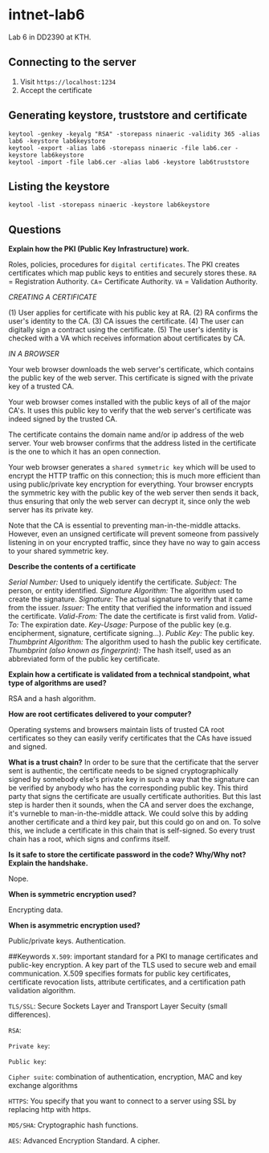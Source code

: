 # intnet-lab6
Lab 6 in DD2390 at KTH.

## Connecting to the server
1. Visit `https://localhost:1234`
2. Accept the certificate

## Generating keystore, truststore and certificate
```
keytool -genkey -keyalg "RSA" -storepass ninaeric -validity 365 -alias lab6 -keystore lab6keystore
keytool -export -alias lab6 -storepass ninaeric -file lab6.cer -keystore lab6keystore
keytool -import -file lab6.cer -alias lab6 -keystore lab6truststore
```

## Listing the keystore
`keytool -list -storepass ninaeric -keystore lab6keystore`

## Questions

**Explain how the PKI (Public Key Infrastructure) work.**

Roles, policies, procedures for `digital certificates`. The PKI creates certificates which map public keys to entities and securely stores these. `RA` = Registration Authority. `CA`= Certificate Authority. `VA` = Validation Authority.

_CREATING A CERTIFICATE_

(1) User applies for certificate with his public key at RA. (2) RA confirms the user's identity to the CA. (3) CA issues the certificate. (4) The user can digitally sign a contract using the certificate. (5) The user's identity is checked with a VA which receives information about certificates by CA.

_IN A BROWSER_

Your web browser downloads the web server's certificate, which contains the public key of the web server. This certificate is signed with the private key of a trusted CA.

Your web browser comes installed with the public keys of all of the major CA's. It uses this public key to verify that the web server's certificate was indeed signed by the trusted CA.

The certificate contains the domain name and/or ip address of the web server. Your web browser confirms that the address listed in the certificate is the one to which it has an open connection.

Your web browser generates a `shared symmetric key` which will be used to encrypt the HTTP traffic on this connection; this is much more efficient than using public/private key encryption for everything. Your browser encrypts the symmetric key with the public key of the web server then sends it back, thus ensuring that only the web server can decrypt it, since only the web server has its private key.

Note that the CA is essential to preventing man-in-the-middle attacks. However, even an unsigned certificate will prevent someone from passively listening in on your encrypted traffic, since they have no way to gain access to your shared symmetric key.


**Describe the contents of a certificate**

_Serial Number:_ Used to uniquely identify the certificate.
_Subject:_ The person, or entity identified.
_Signature Algorithm:_ The algorithm used to create the signature.
_Signature:_ The actual signature to verify that it came from the issuer.
_Issuer:_ The entity that verified the information and issued the certificate.
_Valid-From:_ The date the certificate is first valid from.
_Valid-To:_ The expiration date.
_Key-Usage:_ Purpose of the public key (e.g. encipherment, signature, certificate signing...).
_Public Key:_ The public key.
_Thumbprint Algorithm:_ The algorithm used to hash the public key certificate.
_Thumbprint (also known as fingerprint):_ The hash itself, used as an abbreviated form of the public key certificate.

**Explain how a certificate is validated from a technical standpoint, what type of algorithms are used?**

RSA and a hash algorithm.

**How are root certificates delivered to your computer?**

Operating systems and browsers maintain lists of trusted CA root certificates so they can easily verify certificates that the CAs have issued and signed.

**What is a trust chain?**
In order to be sure that the certificate that the server sent is authentic, the certificate needs to be signed cryptographically signed by somebody else's private key in such a way that the signature can be verified by anybody who has the corresponding public key. This third party that signs the certificate are usually certificate authorities. But this last step is harder then it sounds, when the CA and server does the exchange, it's vurneble to  man-in-the-middle attack. We could solve this by adding another certificate and a third key pair, but this could go on and on. To solve this, we include a certificate in this chain that is self-signed. So every trust chain has a root, which signs and confirms itself. 


**Is it safe to store the certificate password in the code? Why/Why not? Explain the handshake.**

Nope.

**When is symmetric encryption used?**

Encrypting data.

**When is asymmetric encryption used?**

Public/private keys. Authentication.


##Keywords
`X.509`: important standard for a PKI to manage certificates and public-key encryption. A key part of the TLS used to secure web and email communication. X.509 specifies formats for public key certificates, certificate revocation lists, attribute certificates, and a certification path validation algorithm.

`TLS/SSL`: Secure Sockets Layer and Transport Layer Secuity (small differences).

`RSA`:

`Private key`:

`Public key`:

`Cipher suite`: combination of authentication, encryption, MAC and key exchange algorithms

`HTTPS`: You specify that you want to connect to a server using SSL by replacing http with https.

`MD5/SHA`: Cryptographic hash functions.

`AES`: Advanced Encryption Standard. A cipher.


